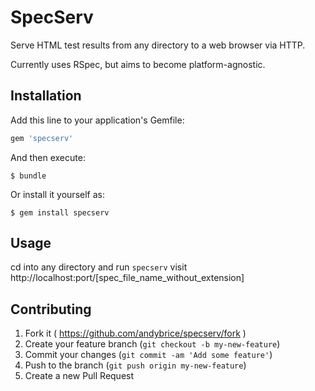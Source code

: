 SpecServ
========

Serve HTML test results from any directory to a web browser via HTTP.

Currently uses RSpec, but aims to become platform-agnostic.

## Installation

Add this line to your application's Gemfile:

```ruby
gem 'specserv'
```

And then execute:

    $ bundle

Or install it yourself as:

    $ gem install specserv

## Usage

cd into any directory and run ```specserv```
visit http://localhost:port/[spec_file_name_without_extension]

## Contributing

1. Fork it ( https://github.com/andybrice/specserv/fork )
2. Create your feature branch (`git checkout -b my-new-feature`)
3. Commit your changes (`git commit -am 'Add some feature'`)
4. Push to the branch (`git push origin my-new-feature`)
5. Create a new Pull Request